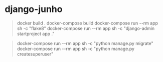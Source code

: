 # django-junho

> docker build .
> docker-compose build
> docker-compose run --rm app sh -c "flake8"
> docker-compose run --rm app sh -c "django-admin startproject app ."

> docker-compose run --rm app sh -c "python manage.py migrate"
> docker-compose run --rm app sh -c "python manage.py createsuperuser"